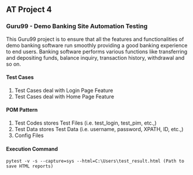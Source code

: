 ## AT Project 4
### Guru99 - Demo Banking Site Automation Testing
This Guru99 project is to ensure that all the features and functionalities of demo banking software run smoothly providing a good banking experience to end users. Banking software performs various functions like transferring and depositing funds, balance inquiry, transaction history, withdrawal and so on.

#### Test Cases
1. Test Cases deal with Login Page Feature
2. Test Cases deal with Home Page Feature

#### POM Pattern
1. Test Codes stores Test Files (i.e. test_login, test_pim, etc.,)
2. Test Data stores Test Data (i.e. username, password, XPATH, ID, etc.,)
3. Config Files

#### Execution Command
```
pytest -v -s --capture=sys --html=C:\Users\test_result.html (Path to save HTML reports)
```

